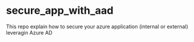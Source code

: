 # secure_app_with_aad
This repo explain how to secure your azure application (internal or external) leveragin Azure AD
